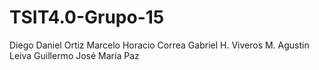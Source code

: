 # TSIT4.0-Grupo-15
Diego Daniel Ortiz
Marcelo Horacio Correa
Gabriel H. Viveros M.
Agustin Leiva Guillermo
José María Paz
